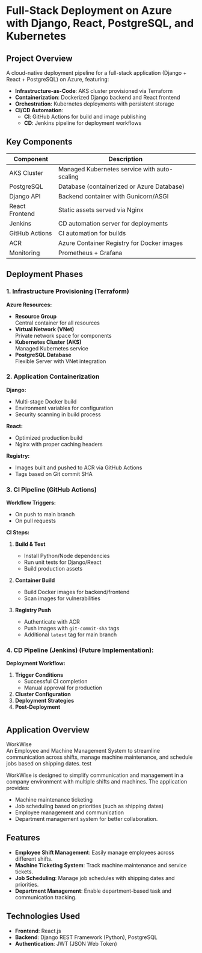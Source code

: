 # Full-Stack Deployment on Azure with Django, React, PostgreSQL, and Kubernetes

## Project Overview
A cloud-native deployment pipeline for a full-stack application (Django + React + PostgreSQL) on Azure, featuring:

- **Infrastructure-as-Code**: AKS cluster provisioned via Terraform  
- **Containerization**: Dockerized Django backend and React frontend  
- **Orchestration**: Kubernetes deployments with persistent storage  
- **CI/CD Automation**:  
  - **CI**: GitHub Actions for build and image publishing  
  - **CD**: Jenkins pipeline for deployment workflows  

## Key Components

| Component | Description |
|-----------|-------------|
| AKS Cluster | Managed Kubernetes service with auto-scaling |
| PostgreSQL | Database (containerized or Azure Database) |
| Django API | Backend container with Gunicorn/ASGI |
| React Frontend | Static assets served via Nginx |
| Jenkins | CD automation server for deployments |
| GitHub Actions | CI automation for builds |
| ACR | Azure Container Registry for Docker images |
|Monitoring |	Prometheus + Grafana |

## Deployment Phases

### 1. Infrastructure Provisioning (Terraform)

**Azure Resources:**
- **Resource Group**  
  Central container for all resources  
- **Virtual Network (VNet)**  
  Private network space for components  
- **Kubernetes Cluster (AKS)**  
  Managed Kubernetes service  
- **PostgreSQL Database**  
  Flexible Server with VNet integration  

### 2. Application Containerization

**Django:**
- Multi-stage Docker build  
- Environment variables for configuration  
- Security scanning in build process  

**React:**
- Optimized production build  
- Nginx with proper caching headers  

**Registry:**
- Images built and pushed to ACR via GitHub Actions  
- Tags based on Git commit SHA  

### 3. CI Pipeline (GitHub Actions)

**Workflow Triggers:**
- On push to main branch  
- On pull requests  

**CI Steps:**
1. **Build & Test**  
   - Install Python/Node dependencies  
   - Run unit tests for Django/React  
   - Build production assets  

2. **Container Build**  
   - Build Docker images for backend/frontend  
   - Scan images for vulnerabilities  

3. **Registry Push**  
   - Authenticate with ACR  
   - Push images with `git-commit-sha` tags  
   - Additional `latest` tag for main branch  

### 4. CD Pipeline (Jenkins) (Future Implementation): 

**Deployment Workflow:**
1. **Trigger Conditions**  
   - Successful CI completion  
   - Manual approval for production  
2. **Cluster Configuration**  
3. **Deployment Strategies**  
4. **Post-Deployment**  

  
#

## Application Overview
WorkWise  
An Employee and Machine Management System to streamline communication across shifts, manage machine maintenance, and schedule jobs based on shipping dates. test

WorkWise is designed to simplify communication and management in a company environment with multiple shifts and machines. The application provides:
- Machine maintenance ticketing
- Job scheduling based on priorities (such as shipping dates)
- Employee management and communication
- Department management system for better collaboration.

## Features
- **Employee Shift Management**: Easily manage employees across different shifts.
- **Machine Ticketing System**: Track machine maintenance and service tickets.
- **Job Scheduling**: Manage job schedules with shipping dates and priorities.
- **Department Management**: Enable department-based task and communication tracking.

## Technologies Used
- **Frontend**: React.js
- **Backend**: Django REST Framework (Python), PostgreSQL
- **Authentication**: JWT (JSON Web Token)


